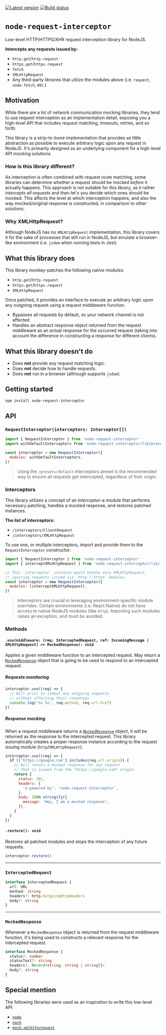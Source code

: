 [![Latest version](https://img.shields.io/npm/v/node-request-interceptor.svg)](https://www.npmjs.com/package/node-request-interceptor)
[![Build status](https://img.shields.io/circleci/project/github/mswjs/node-request-interceptor/master.svg)](https://app.circleci.com/pipelines/github/mswjs/node-request-interceptor)

# `node-request-interceptor`

Low-level HTTP/HTTPS/XHR request interception library for NodeJS.

**Intercepts any requests issued by:**

- `http.get`/`http.request`
- `https.get`/`https.request`
- `fetch`
- `XMLHttpRequest`
- Any third-party libraries that utilize the modules above (i.e. `request`, `node-fetch`, etc.)

## Motivation

While there are a lot of network communication mocking libraries, they tend to use request interception as an implementation detail, exposing you a high-level API that includes request matching, timeouts, retries, and so forth.

This library is a strip-to-bone implementation that provides as little abstraction as possible to execute arbitrary logic upon any request in NodeJS. It's primarily designed as an underlying component for a high-level API mocking solutions.

### How is this library different?

As interception is often combined with request route matching, some libraries can determine whether a request should be mocked _before_ it actually happens. This approach is not suitable for this library, as it rather _intercepts all requests_ and then let's you decide which ones should be mocked. This affects the level at which interception happens, and also the way mocked/original response is constructed, in comparison to other solutions.

### Why XMLHttpRequest?

Although NodeJS has no `XMLHttpRequest` implementation, this library covers it for the sake of processes that still run in NodeJS, but emulate a browser-like environment (i.e. `jsdom` when running tests in Jest).

## What this library does

This library monkey-patches the following native modules:

- `http.get`/`http.request`
- `https.get`/`https.request`
- `XMLHttpRequest`

Once patched, it provides an interface to execute an arbitrary logic upon any outgoing request using a request middleware function.

- Bypasses all requests by default, so your network channel is not affected.
- Handles an abstract response object returned from the request middleware as an actual response for the occurred request (taking into account the difference in constructing a response for different clients).

## What this library doesn't do

- Does **not** provide any request matching logic.
- Does **not** decide how to handle requests.
- Does **not** run in a browser (although supports `jsdom`).

## Getting started

```bash
npm install node-request-interceptor
```

## API

### `RequestInterceptor(interceptors: Interceptor[])`

```js
import { RequestInterceptor } from 'node-request-interceptor'
import withDefaultInterceptors from 'node-request-interceptor/lib/presets/default'

const interceptor = new RequestInterceptor({
  modules: withDefaultInterceptors,
})
```

> Using the `/presets/default` interceptors preset is the recommended way to ensure all requests get intercepted, regardless of their origin.

### Interceptors

This library utilizes a concept of an _interceptor_–a module that performs necessary patching, handles a mocked response, and restores patched instances.

**The list of interceptors:**

- `/interceptors/ClientRequest`
- `/interceptors/XMLHttpRequest`

To use one, or multiple interceptors, import and provide them to the `RequestInterceptor` constructor.

```js
import { RequestInterceptor } from 'node-request-interceptor'
import { interceptXMLHttpRequest } from 'node-request-interceptor/lib/interceptors/XMLHttpRequest'

// This `interceptor` instance would handle only XMLHttpRequest,
// ignoring requests issued via `http`/`https` modules.
const interceptor = new RequestInterceptor({
  modules: [interceptXMLHttpRequest],
})
```

> Interceptors are crucial in leveraging environment-specific module overrides. Certain environments (i.e. React Native) do not have access to native NodeJS modules (like `http`). Importing such modules raises an exception, and must be avoided.

### Methods

#### `.use(middleware: (req: InterceptedRequest, ref: IncomingMessage | XMLHttpRequest) => MockedResponse): void`

Applies a given middleware function to an intercepted request. May return a [`MockedResponse`](#MockedResponse) object that is going to be used to respond to an intercepted request.

##### Requests monitoring

```js
interceptor.use((req) => {
  // Will print to stdout any outgoing requests
  // without affecting their responses
  console.log('%s %s', req.method, req.url.href)
})
```

##### Response mocking

When a request middleware returns a [`MockedResponse`](#MockedResponse) object, it will be returned as the response to the intercepted request. This library automatically creates a proper response instance according to the request issuing module (`http`/`XMLHttpRequest`).

```js
interceptor.use((req) => {
  if (['https://google.com'].includes(req.url.origin)) {
    // Will return a mocked response for any request
    // that is issued from the "https://google.com" origin.
    return {
      status: 301,
      headers: {
        'x-powered-by': 'node-request-interceptor',
      },
      body: JSON.stringify({
        message: 'Hey, I am a mocked response',
      }),
    }
  }
})
```

#### `.restore(): void`

Restores all patched modules and stops the interception of any future requests.

```js
interceptor.restore()
```

---

### `InterceptedRequest`

```ts
interface InterceptedRequest {
  url: URL
  method: string
  headers?: http.OutgoingHttpHeaders
  body?: string
}
```

---

### `MockedResponse`

Whenever a `MockedResponse` object is returned from the request middleware function, it's being used to constructs a relevant response for the intercepted request.

```ts
interface MockedResponse {
  status?: number
  statusText?: string
  headers?: Record<string, string | string[]>
  body?: string
}
```

## Special mention

The following libraries were used as an inspiration to write this low-level API:

- [`node`](https://github.com/nodejs/node)
- [`nock`](https://github.com/nock/nock)
- [`mock-xmlhttprequest`](https://github.com/berniegp/mock-xmlhttprequest)
